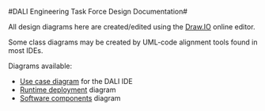 #DALI Engineering Task Force Design Documentation#

All design diagrams here are created/edited using the [Draw.IO](http://draw.io) online editor.

Some class diagrams may be created by UML-code alignment tools found in most IDEs.

Diagrams available:

* [Use case diagram](design/svg/WebDALI_UseCase.svg) for the DALI IDE
* [Runtime deployment](design/svg/WebDALI_RunTime.svg) diagram
* [Software components](design/svg/WebDALI_SoftwareComponents.svg) diagram


